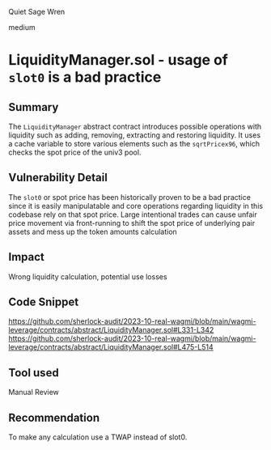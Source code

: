 Quiet Sage Wren

medium

# LiquidityManager.sol - usage of ``slot0`` is a bad practice
## Summary
The ``LiquidityManager`` abstract contract introduces possible operations with liquidity such as adding, removing, extracting and restoring liquidity. It uses a cache variable to store various elements such as the ``sqrtPricex96``, which checks the spot price of the univ3 pool.

## Vulnerability Detail
The ``slot0`` or spot price has been historically proven to be a bad practice since it is easily manipulatable and core operations regarding liquidity in this codebase rely on that spot price. Large intentional trades can cause unfair price movement via front-running to shift the spot price of underlying pair assets and mess up the token amounts calculation 

## Impact
Wrong liquidity calculation, potential use losses

## Code Snippet
https://github.com/sherlock-audit/2023-10-real-wagmi/blob/main/wagmi-leverage/contracts/abstract/LiquidityManager.sol#L331-L342
https://github.com/sherlock-audit/2023-10-real-wagmi/blob/main/wagmi-leverage/contracts/abstract/LiquidityManager.sol#L475-L514

## Tool used

Manual Review

## Recommendation
To make any calculation use a TWAP instead of slot0.
